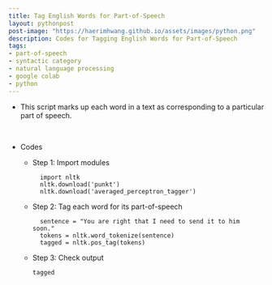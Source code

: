 ```yaml
---
title: Tag English Words for Part-of-Speech
layout: pythonpost
post-image: "https://haerimhwang.github.io/assets/images/python.png"
description: Codes for Tagging English Words for Part-of-Speech
tags:
- part-of-speech 
- syntactic category
- natural language processing
- google colab
- python
---
```


* This script marks up each word in a text as corresponding to a particular part of speech.
<br>

* Codes
    
    * Step 1: Import modules
        
            import nltk
            nltk.download('punkt')
            nltk.download('averaged_perceptron_tagger')       
        
    * Step 2: Tag each word for its part-of-speech
        
            sentence = "You are right that I need to send it to him soon."
            tokens = nltk.word_tokenize(sentence)
            tagged = nltk.pos_tag(tokens)    
        
    *   Step 3: Check output
        
            tagged
